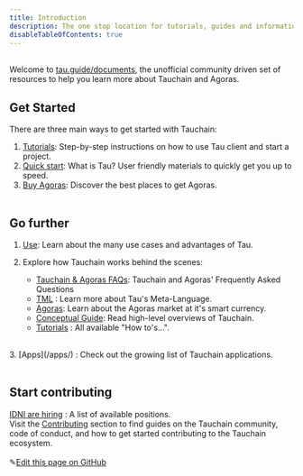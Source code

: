 ```yaml
---
title: Introduction
description: The one stop location for tutorials, guides and information about Tauchain and Agoras
disableTableOfContents: true
---
```


<br>Welcome to [tau.guide/documents](tau.guide/documents), the unofficial community driven set of resources to help you learn more about 
Tauchain and Agoras.<br>

## Get Started

There are three main ways to get started with Tauchain:

1. [Tutorials](/docs/Tutorials/index.md): Step-by-step instructions on how to use Tau client and start a project. <br>
2. [Quick start](/docs/quick-start.md): What is Tau? User friendly materials to quickly get you up to speed.  <br>
3. [Buy Agoras](/docs/Tutorials/step-by-step-guide-how-to-buy-agoras.md): Discover the best places to get Agoras. <br><br>

## Go further

1. [Use](/docs/Tutorials/what-is-tauchain-tau.md#businessuse-cases): Learn about the many use cases and advantages of Tau.<br>

2. Explore how Tauchain works behind the scenes:

   - [Tauchain & Agoras FAQs](/docs/tauchain-agoras-faqs.md): Tauchain and Agoras' Frequently Asked Questions
   - [TML](/docs/what-is-tauchain-tau.md#tml) : Learn more about Tau's Meta-Language.
   - [Agoras](/docs/what-is-tauchain-tau.md#agoras): Learn about the Agoras market at it's smart currency.
   - [Conceptual Guide](/docs/tau-conceptual-guide): Read high-level overviews of Tauchain.
   - [Tutorials](/docs/Tutorials/index.md) : All available "How to's...". <br>
<br>
3. [Apps](/apps/) : Check out the growing list of Tauchain applications.<br><br>

## Start contributing

[IDNI are hiring](http://www.idni.org/careers/) : A list of available positions.<br>
Visit the [Contributing](/contributing/) section to find guides on the Tauchain community, code of conduct, and how to get started contributing to the Tauchain ecosystem.
<br><br>
✎[Edit this page on GitHub](https://github.com/TauGuide/tau-guide-documents/blob/master/docs/index.md)
